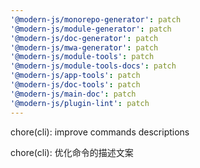 ```yaml
---
'@modern-js/monorepo-generator': patch
'@modern-js/module-generator': patch
'@modern-js/doc-generator': patch
'@modern-js/mwa-generator': patch
'@modern-js/module-tools': patch
'@modern-js/module-tools-docs': patch
'@modern-js/app-tools': patch
'@modern-js/doc-tools': patch
'@modern-js/main-doc': patch
'@modern-js/plugin-lint': patch
---
```


chore(cli): improve commands descriptions

chore(cli): 优化命令的描述文案
